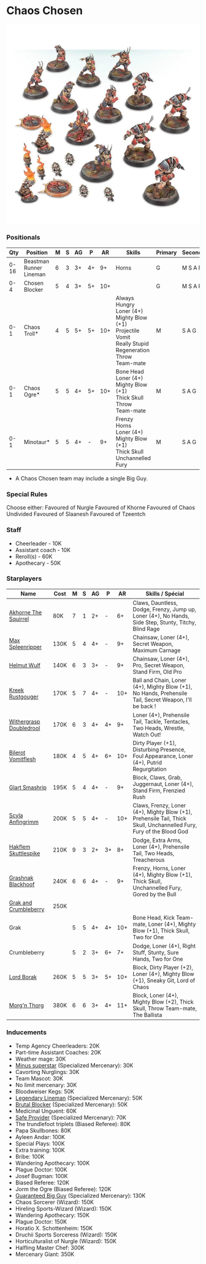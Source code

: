 ﻿# Chaos Chosen

![](../media/teams/DoomlordsChaosTeam01.jpg)

### Positionals
| Qty  | Position                 | M | S | AG | P  | AR | Skills                                                                                                             | Primary | Secondary | Cost |
| ---- | ------------------------ | - | - | -- | -- | -- | ------------------------------------------------------------------------------------------------------------------ | ------- | --------- | ---- |
| 0-16 | Beastman Runner Lineman  | 6 | 3 | 3+ | 4+ | 9+ | Horns                                                                                                              | G       | M S A P   | 60K  |
| 0-4  | Chosen Blocker           | 5 | 4 | 3+ | 5+ | 10+ |                                                                                                                    | G       | M S A P   | 100K |
| 0-1  | Chaos Troll*             | 4 | 5 | 5+ | 5+ | 10+ | Always Hungry<br>Loner (4+)<br>Mighty Blow (+1)<br>Projectile Vomit<br>Really Stupid<br>Regeneration<br>Throw Team-mate | M       | S A G     | 115K |
| 0-1  | Chaos Ogre*              | 5 | 5 | 4+ | 5+ | 10+ | Bone Head<br>Loner (4+)<br>Mighty Blow (+1)<br>Thick Skull<br>Throw Team-mate                                      | M       | S A G     | 140K |
| 0-1  | Minotaur*                | 5 | 5 | 4+ | -  | 9+ | Frenzy<br>Horns<br>Loner (4+)<br>Mighty Blow (+1)<br>Thick Skull<br>Unchannelled Fury                              | M       | S A G     | 150K |
* A Chaos Chosen team may include a single Big Guy.

### Special Rules
Choose either:
Favoured of Nurgle
Favoured of Khorne
Favoured of Chaos Undivided
Favoured of Slaanesh
Favoured of Tzeentch

### Staff
* Cheerleader - 10K
* Assistant coach - 10K
* Reroll(s) - 60K
* Apothecary  - 50K

### Starplayers
| Name                   | Cost | M   | S   | AG  | P   | AR  | Skills / Spécial                                             |
| ---------------------- | ---- | --- | --- | --- | --- | --- | ------------------------------------------------------------ |
| [Akhorne The Squirrel](../starplayers/Akhorne_The_Squirrel.md)   | 80K  | 7   | 1   | 2+  | -   | 6+  | Claws, Dauntless, Dodge, Frenzy, Jump up, Loner (4+), No Hands, Side Step, Stunty, Titchy, Blind Rage |
| [Max Spleenripper](../starplayers/Max_Spleenripper.md)       | 130K | 5   | 4   | 4+  | -   | 9+  | Chainsaw, Loner (4+), Secret Weapon, Maximum Carnage           |
| [Helmut Wulf](../starplayers/Helmut_Wulf.md)            | 140K | 6   | 3   | 3+  | -   | 9+  | Chainsaw, Loner (4+), Pro, Secret Weapon, Stand Firm, Old Pro |
| [Kreek Rustgouger](../starplayers/Kreek_Rustgouger.md)       | 170K | 5   | 7   | 4+  | -   | 10+ | Ball and Chain, Loner (4+), Mighty Blow (+1), No Hands, Prehensile Tail, Secret Weapon, I'll be back ! |
| [Withergrasp Doubledrool](../starplayers/Withergrasp_Doubledrool.md) | 170K | 6   | 3   | 4+  | 4+  | 9+  | Loner (4+), Prehensile Tail, Tackle, Tentacles, Two Heads, Wrestle, Watch Out! |
| [Bilerot Vomitflesh](../starplayers/Bilerot_Vomitflesh.md)     | 180K | 4   | 5   | 4+  | 6+  | 10+ | Dirty Player (+1), Disturbing Presence, Foul Appearance, Loner (4+), Putrid Regurgitation |
| [Glart Smashrip](../starplayers/Glart_Smashrip.md)         | 195K | 5   | 4   | 4+  | -   | 9+  | Block, Claws, Grab, Juggernaut, Loner (4+), Stand Firm, Frenzied Rush |
| [Scyla Anfingrimm](../starplayers/Scyla_Anfingrimm.md)       | 200K | 5   | 5   | 4+  | -   | 10+ | Claws, Frenzy, Loner (4+), Mighty Blow (+1), Prehensile Tail, Thick Skull, Unchannelled Fury, Fury of the Blood God |
| [Hakflem Skuttlespike](../starplayers/Hakflem_Skuttlespike.md)   | 210K | 9   | 3   | 2+  | 3+  | 8+  | Dodge, Extra Arms, Loner (4+), Prehensile Tail, Two Heads, Treacherous |
| [Grashnak Blackhoof](../starplayers/Grashnak_Blackhoof.md)     | 240K | 6   | 6   | 4+  | -   | 9+  | Frenzy, Horns, Loner (4+), Mighty Blow (+1), Thick Skull, Unchannelled Fury, Gored by the Bull |
| [Grak and Crumbleberry](../starplayers/Grak_and_Crumbleberry.md)  | 250K |     |     |     |     |     |                                                              |
| Grak                   |      | 5   | 5   | 4+  | 4+  | 10+ | Bone Head, Kick Team-mate, Loner (4+), Mighty Blow (+1), Thick Skull, Two for One |
| Crumbleberry           |      | 5   | 2   | 3+  | 6+  | 7+  | Dodge, Loner (4+), Right Stuff, Stunty, Sure Hands, Two for One |
| [Lord Borak](../starplayers/Lord_Borak.md)            | 260K | 5   | 5   | 3+  | 5+  | 10+ | Block, Dirty Player (+2), Loner (4+), Mighty Blow (+1), Sneaky Git, Lord of Chaos |
| [Morg'n Thorg](../starplayers/Morg'n_Thorg.md)           | 380K | 6   | 6   | 3+  | 4+  | 11+ | Block, Loner (4+), Mighty Blow (+2), Thick Skull, Throw Team-mate, The Ballista |

### Inducements
* Temp Agency Cheerleaders: 20K
* Part-time Assistant Coaches: 20K
* Weather mage: 30K
* [Minus superstar](../starplayers/Minus_superstar.md) (Specialized Mercenary): 30K
* Cavorting Nurglings: 30K
* Team Mascot: 30K
* No limit mercenary: 30K
* Bloodweiser Kegs: 50K
* [Legendary Lineman](../starplayers/Legendary_Lineman.md) (Specialized Mercenary): 50K
* [Brutal Blocker](../starplayers/Brutal_Blocker.md) (Specialized Mercenary): 50K
* Medicinal Unguent: 60K
* [Safe Provider](../starplayers/Safe_Provider.md) (Specialized Mercenary): 70K
* The trundlefoot triplets (Biased Referee): 80K
* Papa Skullbones: 80K
* Ayleen Andar: 100K
* Special Plays: 100K
* Extra training: 100K
* Bribe: 100K
* Wandering Apothecary: 100K
* Plague Doctor: 100K
* Josef Bugman: 100K
* Biased Referee: 120K
* Jorm the Ogre (Biased Referee): 120K
* [Guaranteed Big Guy](../starplayers/Guaranteed_Big_Guy.md) (Specialized Mercenary): 130K
* Chaos Sorcerer (Wizard): 150K
* Hireling Sports-Wizard (Wizard): 150K
* Wandering Apothecary: 150K
* Plague Doctor: 150K
* Horatio X. Schottenheim: 150K
* Druchii Sports Sorceress (Wizard): 150K
* Horticulturalist of Nurgle (Wizard): 150K
* Halfling Master Chef: 300K
* Mercenary Giant: 350K
